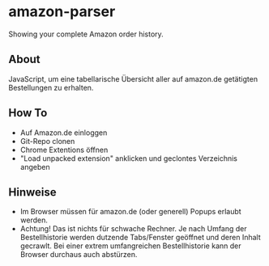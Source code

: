 amazon-parser
=============

Showing your complete Amazon order history.


About
--

JavaScript, um eine tabellarische Übersicht aller auf amazon.de getätigten Bestellungen zu erhalten.

How To
--

* Auf Amazon.de einloggen
* Git-Repo clonen
* Chrome Extentions öffnen
* "Load unpacked extension" anklicken und geclontes Verzeichnis angeben


Hinweise
--

* Im Browser müssen für amazon.de (oder generell) Popups erlaubt werden.
* Achtung! Das ist nichts für schwache Rechner. Je nach Umfang der Bestellhistorie werden dutzende Tabs/Fenster geöffnet und deren Inhalt gecrawlt. Bei einer extrem umfangreichen Bestellhistorie kann der Browser durchaus auch abstürzen.
